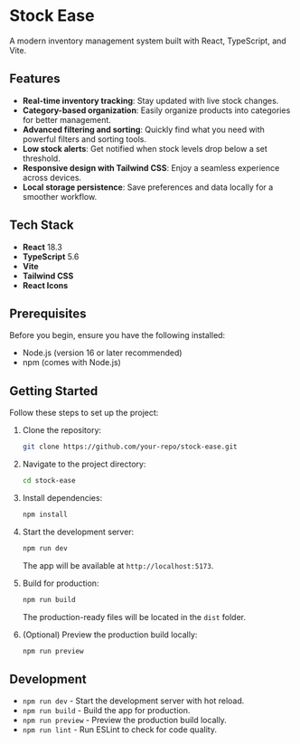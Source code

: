 # Stock Ease

A modern inventory management system built with React, TypeScript, and Vite.

## Features

- **Real-time inventory tracking**: Stay updated with live stock changes.
- **Category-based organization**: Easily organize products into categories for better management.
- **Advanced filtering and sorting**: Quickly find what you need with powerful filters and sorting tools.
- **Low stock alerts**: Get notified when stock levels drop below a set threshold.
- **Responsive design with Tailwind CSS**: Enjoy a seamless experience across devices.
- **Local storage persistence**: Save preferences and data locally for a smoother workflow.

## Tech Stack

- **React** 18.3
- **TypeScript** 5.6
- **Vite**
- **Tailwind CSS**
- **React Icons**

## Prerequisites

Before you begin, ensure you have the following installed:

- Node.js (version 16 or later recommended)
- npm (comes with Node.js)

## Getting Started

Follow these steps to set up the project:

1. Clone the repository:
   ```bash
   git clone https://github.com/your-repo/stock-ease.git
   ```
2. Navigate to the project directory:
   ```bash
   cd stock-ease
   ```
3. Install dependencies:
   ```bash
   npm install
   ```
4. Start the development server:

   ```bash
   npm run dev
   ```

   The app will be available at `http://localhost:5173`.

5. Build for production:

   ```bash
   npm run build
   ```

   The production-ready files will be located in the `dist` folder.

6. (Optional) Preview the production build locally:
   ```bash
   npm run preview
   ```

## Development

- `npm run dev` - Start the development server with hot reload.
- `npm run build` - Build the app for production.
- `npm run preview` - Preview the production build locally.
- `npm run lint` - Run ESLint to check for code quality.
